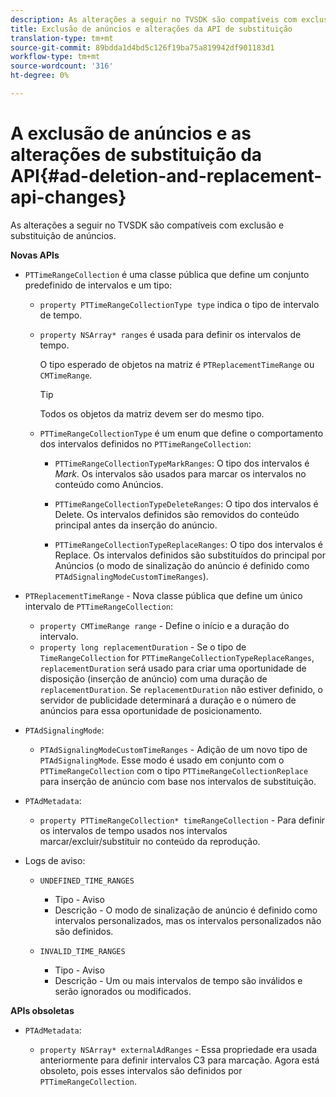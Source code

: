 ```yaml
---
description: As alterações a seguir no TVSDK são compatíveis com exclusão e substituição de anúncios.
title: Exclusão de anúncios e alterações da API de substituição
translation-type: tm+mt
source-git-commit: 89bdda1d4bd5c126f19ba75a819942df901183d1
workflow-type: tm+mt
source-wordcount: '316'
ht-degree: 0%

---
```



# A exclusão de anúncios e as alterações de substituição da API{#ad-deletion-and-replacement-api-changes}

As alterações a seguir no TVSDK são compatíveis com exclusão e substituição de anúncios.

**Novas APIs**

* `PTTimeRangeCollection` é uma classe pública que define um conjunto predefinido de intervalos e um tipo:

   * `property PTTimeRangeCollectionType type` indica o tipo de intervalo de tempo.
   * `property NSArray* ranges` é usada para definir os intervalos de tempo.

      O tipo esperado de objetos na matriz é `PTReplacementTimeRange` ou `CMTimeRange`.

      >[!TIP]
      >
      >Todos os objetos da matriz devem ser do mesmo tipo.

   * `PTTimeRangeCollectionType` é um enum que define o comportamento dos intervalos definidos no  `PTTimeRangeCollection`:

      * `PTTimeRangeCollectionTypeMarkRanges`: O tipo dos intervalos é  *Mark*. Os intervalos são usados para marcar os intervalos no conteúdo como Anúncios.

      * `PTTimeRangeCollectionTypeDeleteRanges`: O tipo dos intervalos é Delete. Os intervalos definidos são removidos do conteúdo principal antes da inserção do anúncio.
      * `PTTimeRangeCollectionTypeReplaceRanges`: O tipo dos intervalos é Replace. Os intervalos definidos são substituídos do principal por Anúncios (o modo de sinalização do anúncio é definido como `PTAdSignalingModeCustomTimeRanges`).

* `PTReplacementTimeRange` - Nova classe pública que define um único intervalo de  `PTTimeRangeCollection`:

   * `property CMTimeRange range` - Define o início e a duração do intervalo.
   * `property long replacementDuration` - Se o tipo de  `TimeRangeCollection` for  `PTTimeRangeCollectionTypeReplaceRanges`,  `replacementDuration` será usado para criar uma oportunidade de disposição (inserção de anúncio) com uma duração de  `replacementDuration`. Se `replacementDuration` não estiver definido, o servidor de publicidade determinará a duração e o número de anúncios para essa oportunidade de posicionamento.

* `PTAdSignalingMode`:

   * `PTAdSignalingModeCustomTimeRanges` - Adição de um novo tipo de  `PTAdSignalingMode`. Esse modo é usado em conjunto com o `PTTimeRangeCollection` com o tipo `PTTimeRangeCollectionReplace` para inserção de anúncio com base nos intervalos de substituição.

* `PTAdMetadata`:

   * `property PTTimeRangeCollection* timeRangeCollection` - Para definir os intervalos de tempo usados nos intervalos marcar/excluir/substituir no conteúdo da reprodução.

* Logs de aviso:

   * `UNDEFINED_TIME_RANGES`

      * Tipo - Aviso
      * Descrição - O modo de sinalização de anúncio é definido como intervalos personalizados, mas os intervalos personalizados não são definidos.
   * `INVALID_TIME_RANGES`

      * Tipo - Aviso
      * Descrição - Um ou mais intervalos de tempo são inválidos e serão ignorados ou modificados.


**APIs obsoletas**

* `PTAdMetadata`:

   * `property NSArray* externalAdRanges` - Essa propriedade era usada anteriormente para definir intervalos C3 para marcação. Agora está obsoleto, pois esses intervalos são definidos por `PTTimeRangeCollection`.

